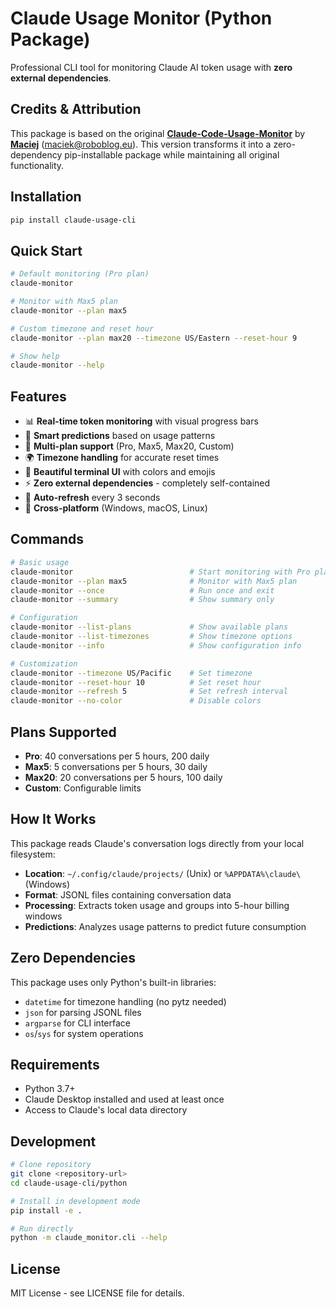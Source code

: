 # Claude Usage Monitor (Python Package)

Professional CLI tool for monitoring Claude AI token usage with **zero external dependencies**.

## Credits & Attribution

This package is based on the original **[Claude-Code-Usage-Monitor](https://github.com/Maciek-roboblog/Claude-Code-Usage-Monitor)** by **[Maciej](https://github.com/Maciek-roboblog)** (maciek@roboblog.eu). This version transforms it into a zero-dependency pip-installable package while maintaining all original functionality.

## Installation

```bash
pip install claude-usage-cli
```

## Quick Start

```bash
# Default monitoring (Pro plan)
claude-monitor

# Monitor with Max5 plan
claude-monitor --plan max5

# Custom timezone and reset hour
claude-monitor --plan max20 --timezone US/Eastern --reset-hour 9

# Show help
claude-monitor --help
```

## Features

- 📊 **Real-time token monitoring** with visual progress bars
- 🔮 **Smart predictions** based on usage patterns
- 🎯 **Multi-plan support** (Pro, Max5, Max20, Custom)
- 🌍 **Timezone handling** for accurate reset times
- 🎨 **Beautiful terminal UI** with colors and emojis
- ⚡ **Zero external dependencies** - completely self-contained
- 🔄 **Auto-refresh** every 3 seconds
- 📱 **Cross-platform** (Windows, macOS, Linux)

## Commands

```bash
# Basic usage
claude-monitor                          # Start monitoring with Pro plan
claude-monitor --plan max5              # Monitor with Max5 plan
claude-monitor --once                   # Run once and exit
claude-monitor --summary                # Show summary only

# Configuration
claude-monitor --list-plans             # Show available plans
claude-monitor --list-timezones         # Show timezone options
claude-monitor --info                   # Show configuration info

# Customization
claude-monitor --timezone US/Pacific    # Set timezone
claude-monitor --reset-hour 10          # Set reset hour
claude-monitor --refresh 5              # Set refresh interval
claude-monitor --no-color               # Disable colors
```

## Plans Supported

- **Pro**: 40 conversations per 5 hours, 200 daily
- **Max5**: 5 conversations per 5 hours, 30 daily  
- **Max20**: 20 conversations per 5 hours, 100 daily
- **Custom**: Configurable limits

## How It Works

This package reads Claude's conversation logs directly from your local filesystem:

- **Location**: `~/.config/claude/projects/` (Unix) or `%APPDATA%\claude\` (Windows)
- **Format**: JSONL files containing conversation data
- **Processing**: Extracts token usage and groups into 5-hour billing windows
- **Predictions**: Analyzes usage patterns to predict future consumption

## Zero Dependencies

This package uses only Python's built-in libraries:

- `datetime` for timezone handling (no pytz needed)
- `json` for parsing JSONL files
- `argparse` for CLI interface
- `os`/`sys` for system operations

## Requirements

- Python 3.7+
- Claude Desktop installed and used at least once
- Access to Claude's local data directory

## Development

```bash
# Clone repository
git clone <repository-url>
cd claude-usage-cli/python

# Install in development mode
pip install -e .

# Run directly
python -m claude_monitor.cli --help
```

## License

MIT License - see LICENSE file for details.